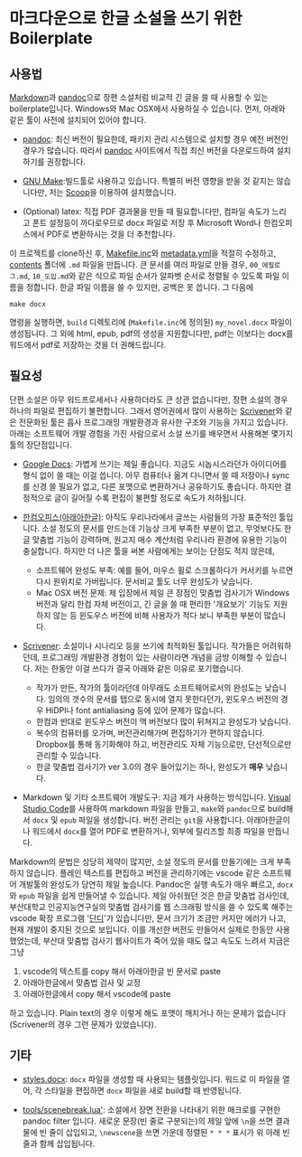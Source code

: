 # 마크다운으로 한글 소설을 쓰기 위한 Boilerplate

## 사용법

[Markdown](https://www.google.com/search?q=markdown)과 [pandoc](https://pandoc.org/)으로 장편 소설처럼 비교적 긴 글을 쓸 때 사용할 수 있는 boilerplate입니다. Windows와 Mac OSX에서 사용하실 수 있습니다. 먼저, 아래와 같은 툴이 사전에 설치되어 있어야 합니다. 

* [pandoc](https://pandoc.org/): 최신 버전이 필요한데, 패키지 관리 시스템으로 설치할 경우 예전 버전인 경우가 많습니다. 따라서 [pandoc](https://pandoc.org) 사이트에서 직접 최신 버전을 다운로드하여 설치하기를 권장합니다.

* [GNU Make](https://www.gnu.org/software/make/):빌드툴로 사용하고 있습니다. 특별히 버전 영향을 받을 것 같지는 않습니다만, 저는 [Scoop](https://scoop.sh/)을 이용하여 설치했습니다. 

* (Optional) latex: 직접 PDF 결과물을 만들 때 필요합니다만, 컴파일 속도가 느리고 폰트 설정등이 까다로우므로 docx 파일로 저장 후 Microsoft Word나 한컴오피스에서 PDF로 변환하시는 것을 더 추천합니다.

이 프로젝트를 clone하신 후, [Makefile.inc](Makefile.inc)와 [metadata.yml](metadata.yml)을 적절히 수정하고, [contents](contents) 폴더에 `.md` 파일을 만듭니다. 큰 문서를 여러 파일로 만들 경우, `00_에필로그.md`, `10_도입.md`와 같은 식으로 파일 순서가 알파벳 순서로 정렬될 수 있도록 파일 이름을 정합니다. 한글 파일 이름을 쓸 수 있지만, 공백은 못 씁니다. 그 다음에 

    make docx

명령을 실행하면, `build` 디렉토리에 (`Makefile.inc`에 정의된) `my_novel.docx` 파일이 생성됩니다. 그 외에 html, epub, pdf의 생성을 지원합니다만, pdf는 이보다는 docx를 워드에서 pdf로 저장하는 것을 더 권해드립니다.

## 필요성

단편 소설은 아무 워드프로세서나 사용하더라도 큰 상관 없습니다만, 장편 소설의 경우 하나의 파일로 편집하기 불편합니다. 그래서 영어권에서 많이 사용하는 [Scrivener](https://www.literatureandlatte.com/scrivener/overview)와 같은 전문화된 툴은 흡사 프로그래밍 개발환경과 유사한 구조와 기능을 가지고 있습니다. 아래는 소프트웨어 개발 경험을 가진 사람으로서 소설 쓰기를 배우면서 사용해본 몇가지 툴의 장단점입니다.

* [Google Docs](https://docs.google.com/): 가볍게 쓰기는 제일 좋습니다. 지금도 시놉시스라던가 아이디어를 형식 없이 쓸 때는 이걸 씁니다. 아무 컴퓨터나 옮겨 다니면서 쓸 때 저장이나 sync를 신경 쓸 필요가 없고, 다른 포맷으로 변환하거나 공유하기도 좋습니다. 하지만 결정적으로 글이 길어질 수록 편집이 불편할 정도로 속도가 저하됩니다.

* [한컴오피스(아래아한글)](https://www.hancom.com/cs_center/csDownload.do): 아직도 우리나라에서 글쓰는 사람들의 가장 표준적인 툴입니다. 소설 정도의 문서를 만드는데 기능상 크게 부족한 부분이 없고, 무엇보다도 한글 맞춤법 기능이 강력하며, 원고지 매수 계산처럼 우리나라 환경에 유용한 기능이 충실합니다. 하지만 더 나은 툴을 써본 사람에게는 보이는 단점도 적지 않은데,
  - 소프트웨어 완성도 부족: 예를 들어, 마우스 휠로 스크롤하다가 커서키를 누르면 다시 원위치로 가버립니다. 문서비교 툴도 너무 완성도가 낮습니다. 
  - Mac OSX 버전 문제: 제 입장에서 제일 큰 장점인 맞춤법 검사기가 Windows 버전과 달리 한컴 자체 버전이고, 긴 글을 쓸 때 편리한 '개요보기' 기능도 지원하지 않는 등 윈도우스 버전에 비해 사용자가 적다 보니 부족한 부분이 많습니다.
  
* [Scrivener](https://www.literatureandlatte.com/scrivener/overview): 소설이나 시나리오 등을 쓰기에 최적화된 툴입니다. 작가들은 어려워하던데, 프로그래밍 개발환경 경험이 있는 사람이라면 개념을 금방 이해할 수 있습니다. 저는 한동안 이걸 쓰다가 결국 아래와 같은 이유로 포기했습니다.
  - 작가가 만든, 작가의 툴이라던데 아무래도 소프트웨어로서의 완성도는 낮습니다. 임의의 갯수의 문서를 탭으로 동시에 열지 못한다던가, 윈도우스 버전의 경우 HiDPI나 font antialiasing 등에 있어 문제가 많습니다. 
  - 한컴과 반대로 윈도우스 버전이 맥 버전보다 많이 뒤쳐지고 완성도가 낮습니다.
  - 복수의 컴퓨터를 오가며, 버전관리해가며 편집하기가 편하지 않습니다. Dropbox를 통해 동기화해야 하고, 버전관리도 자체 기능으로만, 단선적으로만 관리할 수 있습니다.
  - 한글 맞춤법 검사기가 ver 3.0의 경우 들어있기는 하나, 완성도가 **매우**  낮습니다.

* Markdown 및 기타 소프트웨어 개발도구: 지금 제가 사용하는 방식입니다. [Visual Studio Code](https://code.visualstudio.com/)를 사용하여 markdown 파일을 만들고, `make`와 `pandoc`으로 build해서 `docx` 및 `epub` 파일을 생성합니다. 버전 관리는 `git`을 사용합니다. 아래아한글이나 워드에서 `docx`를 열어 PDF로 변환하거나, 외부에 릴리즈할 최종 파일을 만듭니다.

Markdown의 문법은 상당히 제약이 많지만, 소설 정도의 문서를 만들기에는 크게 부족하지 않습니다. 플레인 텍스트를 편집하고 버전을 관리하기에는 vscode 같은 소프트웨어 개발툴의 완성도가 당연히 제일 높습니다. Pandoc은 실행 속도가 매우 빠르고, `docx`와 `epub` 파일을 쉽게 만들어낼 수 있습니다. 제일 아쉬웠던 것은 한글 맞춤법 검사인데, 부산대학교 인공지능연구실의 맞춤법 검사기를 웹 스크래핑 방식을 쓸 수 있도록 해주는 vscode 확장 프로그램 '[단디](https://marketplace.visualstudio.com/items?itemName=fallroot.vscode-dandy)'가 있습니다만, 문서 크기가 조금만 커지만 에러가 나고, 현재 개발이 중지된 것으로 보입니다. 이를 개선한 버전도 만들어서 실제로 한동안 사용했었는데, 부산대 맞춤법 검사기 웹사이트가 죽어 있을 때도 많고 속도도 느려서 지금은 그냥
 1. vscode의 텍스트를 copy 해서 아래아한글 빈 문서로  paste
2. 아래아한글에서 맞춤법 검사 및 교정
3. 아래아한글에서 copy 해서 vscode에 paste

하고 있습니다. Plain text의 경우 이렇게 해도 포맷이 깨지거나 하는 문제가 없습니다 (Scrivener의 경우 그런 문제가 있었습니다).

## 기타

* [styles.docx](styles.docx): `docx` 파일을 생성할 때 사용되는 템플릿입니다. 워드로 이 파일을 열어, 각 스타일을 편집하면 `docx` 파일을 새로 build할 때 반영됩니다. 

* [tools/scenebreak.lua'](tools/scenebreak.lua): 소설에서 장면 전환을 나타내기 위한 매크로를 구현한 pandoc filter 입니다. 새로운 문장(빈 줄로 구분되는)의 제일 앞에 `\n`을 쓰면 결과물에 빈 줄이 삽입되고, `\newscene`을 쓰면 가운데 정렬된 `* * *` 표시가 위 아래 빈 줄과 함께 삽입됩니다. 

